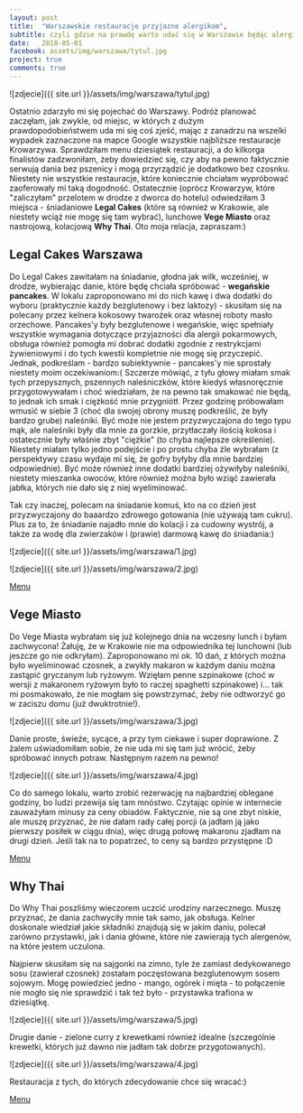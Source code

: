 ```yaml
---
layout: post
title:  "Warszawskie restauracje przyjazne alergikom",
subtitle: czyli gdzie na prawdę warto udać się w Warszawie będąc alergikiem - moja subiektywna lista.
date:   2018-05-01
facebook: assets/img/warszawa/tytul.jpg
project: true
comments: true
---
```


![zdjecie]({{ site.url }}/assets/img/warszawa/tytul.jpg)

Ostatnio zdarzyło mi się pojechać do Warszawy. Podróż planować zaczęłam, jak zwykle, od miejsc, w których z dużym prawdopodobieństwem uda mi się coś zjeść, mając z zanadrzu na wszelki wypadek zaznaczone na mapce Google wszystkie najbliższe restauracje Krowarzywa. 
Sprawdziłam menu dziesiątek restauracji, a do kilkorga finalistów zadzwoniłam, żeby dowiedzieć się, czy aby na pewno faktycznie serwują dania bez pszenicy i mogą przyrządzić je dodatkowo bez czosnku. Niestety nie wszystkie restauracje, które koniecznie chciałam wypróbować zaoferowały mi taką dogodność. Ostatecznie (oprócz Krowarzyw, które "zaliczyłam" przelotem w drodze z dworca do hotelu) odwiedziłam 3 miejsca - śniadaniowe **Legal Cakes** (które są również w Krakowie, ale niestety wciąż nie mogę się tam wybrać), lunchowe **Vege Miasto** oraz nastrojową, kolacjową **Why Thai**. Oto moja relacja, zapraszam:)


## Legal Cakes Warszawa

Do Legal Cakes zawitałam na śniadanie, głodna jak wilk, wcześniej, w drodze, wybierając danie, które będę chciała spróbować - **wegańskie pancakes**. W lokalu zaproponowano mi do nich kawę i dwa dodatki do wyboru (praktycznie każdy bezglutenowy i bez laktozy) - skusiłam się na polecany przez kelnera kokosowy twarożek oraz własnej roboty masło orzechowe. Pancakes'y były bezglutenowe i wegańskie, więc spełniały wszystkie wymagania dotyczące przyjazności dla alergii pokarmowych, obsługa również pomogła mi dobrać dodatki zgodnie z restrykcjami żywieniowymi i do tych kwestii kompletnie nie mogę się przyczepić. Jednak, podkreślam - bardzo subiektywnie - pancakes'y nie sprostały niestety moim oczekiwaniom:( Szczerze mówiąć, z tyłu głowy miałam smak tych przepysznych, pszennych naleśniczków, które kiedyś własnoręcznie przygotowywałam i choć wiedziałam, że na pewno tak smakować nie będą, to jednak ich smak i ciężkość mnie przygniótł. Przez godzinę próbowałam wmusić w siebie 3 (choć dla swojej obrony muszę podkreślić, że były bardzo grube) naleśniki. Być może nie jestem przyzwyczajona do tego typu mąk, ale naleśniki były dla mnie za gorzkie, przytłaczały ilością kokosa i ostatecznie były właśnie zbyt "ciężkie" (to chyba najlepsze określenie). Niestety miałam tylko jedno podejście i po prostu chyba źle wybrałam (z perspektywy czasu wydaje mi się, że gofry byłyby dla mnie bardziej odpowiednie). Być może również inne dodatki bardziej ożywiłyby naleśniki, niestety mieszanka owoców, które również można było wziąć zawierała jabłka, których nie dało się z niej wyeliminować. 

Tak czy inaczej, polecam na śniadanie komuś, kto na co dzień jest przyzwyczajony do baaardzo zdrowego gotowania (nie używają tam cukru). Plus za to, że śniadanie najadło mnie do kolacji i za cudowny wystrój, a także za wodę dla zwierzaków i (prawie) darmową kawę do śniadania:)

![zdjecie]({{ site.url }}/assets/img/warszawa/1.jpg)

![zdjecie]({{ site.url }}/assets/img/warszawa/2.jpg)

[Menu](https://www.legalcakes.com/kawiarnie/legal-cakes-w-warszawie/menu-kawiarni/#sniadania-slodkie)


## Vege Miasto

Do Vege Miasta wybrałam się już kolejnego dnia na wczesny lunch i byłam zachwycona! Żałuję, że w Krakowie nie ma odpowiednika tej lunchowni (lub jeszcze go nie odkryłam). Zaproponowano mi ok. 10 dań, z których można było wyeliminować czosnek, a zwykły makaron w każdym daniu można zastąpić gryczanym lub ryżowym. Wzięłam penne szpinakowe (choć w wersji z makaronem ryżowym było to raczej spaghetti szpinakowe) i... tak mi posmakowało, że nie mogłam się powstrzymać, żeby nie odtworzyć go w zaciszu domu (już dwuktrotnie!).

![zdjecie]({{ site.url }}/assets/img/warszawa/3.jpg)

Danie proste, świeże, sycące, a przy tym ciekawe i super doprawione. Z żalem uświadomiłam sobie, że nie uda mi się tam już wrócić, żeby spróbować innych potraw. Następnym razem na pewno!

![zdjecie]({{ site.url }}/assets/img/warszawa/4.jpg)

Co do samego lokalu, warto zrobić rezerwację na najbardziej oblegane godziny, bo ludzi przewija się tam mnóstwo. Czytając opinie w internecie zauważyłam minusy za ceny obiadów. Faktycznie, nie są one zbyt niskie, ale muszę przyznać, że nie dałam rady całej porcji (a jadłam ją jako pierwszy posiłek w ciągu dnia), więc drugą połowę makaronu zjadłam na drugi dzień. Jeśli tak na to popatrzeć, to ceny są bardzo przystępne :D

[Menu](http://www.vegemiasto.pl/images/VEGEMIASTO%20MENU%20update02%20druk1-1-2.png)

## Why Thai

Do Why Thai poszliśmy wieczorem uczcić urodziny narzecznego. Muszę przyznać, że dania zachwyciły mnie tak samo, jak obsługa. Kelner doskonale wiedział jakie składniki znajdują się w jakim daniu, polecał zarówno przystawki, jak i dania główne, które nie zawierają tych alergenów, na które jestem uczulona. 

Najpierw skusiłam się na sajgonki na zimno, tyle że zamiast dedykowanego sosu (zawierał czosnek) zostałam poczęstowana bezglutenowym sosem sojowym. Mogę powiedzieć jedno - mango, ogórek i mięta - to połączenie nie mogło się nie sprawdzić i tak też było - przystawka trafiona w dziesiątkę.

![zdjecie]({{ site.url }}/assets/img/warszawa/5.jpg)

Drugie danie - zielone curry z krewetkami również idealne (szczególnie krewetki, których już dawno nie jadłam tak dobrze przygotowanych).

![zdjecie]({{ site.url }}/assets/img/warszawa/4.jpg)

Restauracja z tych, do których zdecydowanie chce się wracać:)

[Menu](http://www.whythai.pl/warszawa/menu-warszawa.html)